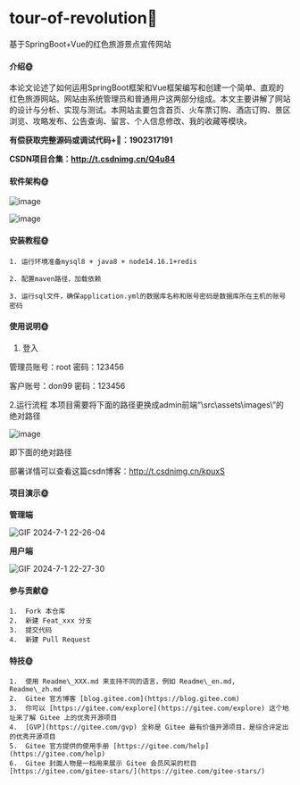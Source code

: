 # tour-of-revolution🎂
基于SpringBoot+Vue的红色旅游景点宣传网站


#### 介绍🌞

本论文论述了如何运用SpringBoot框架和Vue框架编写和创建一个简单、直观的红色旅游网站。网站由系统管理员和普通用户这两部分组成。本文主要讲解了网站的设计与分析、实现与测试。本网站主要包含首页、火车票订购、酒店订购、景区浏览、攻略发布、公告查询、留言、个人信息修改、我的收藏等模块。


**有偿获取完整源码或调试代码+🐧：1902317191**

**CSDN项目合集：http://t.csdnimg.cn/Q4u84**

#### 软件架构🌞

![image](https://github.com/luooin/tour-of-revolution/assets/85004172/933e4013-ce52-46f1-9388-606464808ed3)

![image](https://github.com/luooin/tour-of-revolution/assets/85004172/10b7f2e1-c037-4b14-b0ab-fd3d1c6fd51a)



#### 安装教程🌞

    1. 运行环境准备mysql8 + java8 + node14.16.1+redis

    2. 配置maven路径，加载依赖

    3. 运行sql文件，确保application.yml的数据库名称和账号密码是数据库所在主机的账号密码

#### 使用说明🌞

1. 登入

  管理员账号：root	密码：123456

  客户账号：don99	密码：123456

2.运行流程
本项目需要将下面的路径更换成admin前端“\src\assets\images\”的绝对路径

![image](https://github.com/luooin/tour-of-revolution/assets/85004172/4d7fb775-4fb7-4a85-a0c5-2d8981c2cbb6)

即下面的绝对路径


部署详情可以查看这篇csdn博客：http://t.csdnimg.cn/kpuxS

#### 项目演示🌞

**管理端**

![GIF 2024-7-1 22-26-04](https://github.com/luooin/tour-of-revolution/assets/85004172/7a7b0672-e94a-45da-9df7-a805651478de)

**用户端**

![GIF 2024-7-1 22-27-30](https://github.com/luooin/tour-of-revolution/assets/85004172/9523c087-338e-4429-a4c3-f4f1dd0856d2)



#### 参与贡献🌞

    1.  Fork 本仓库
    2.  新建 Feat_xxx 分支
    3.  提交代码
    4.  新建 Pull Request


#### 特技🌞

    1.  使用 Readme\_XXX.md 来支持不同的语言，例如 Readme\_en.md, Readme\_zh.md
    2.  Gitee 官方博客 [blog.gitee.com](https://blog.gitee.com)
    3.  你可以 [https://gitee.com/explore](https://gitee.com/explore) 这个地址来了解 Gitee 上的优秀开源项目
    4.  [GVP](https://gitee.com/gvp) 全称是 Gitee 最有价值开源项目，是综合评定出的优秀开源项目
    5.  Gitee 官方提供的使用手册 [https://gitee.com/help](https://gitee.com/help)
    6.  Gitee 封面人物是一档用来展示 Gitee 会员风采的栏目 [https://gitee.com/gitee-stars/](https://gitee.com/gitee-stars/)
